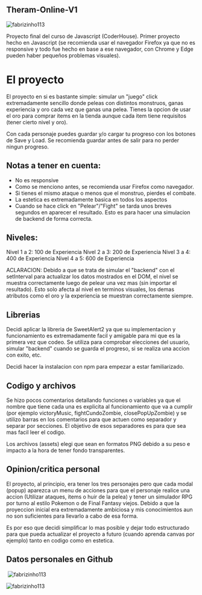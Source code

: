 ## Theram-Online-V1

<p align="left"> <img src="https://komarev.com/ghpvc/?username=fabrizinho113&label=Profile%20views&color=0e75b6&style=flat" alt="fabrizinho113" /> </p>

</p>

Proyecto final del curso de Javascript (CoderHouse). Primer proyecto hecho en Javascript (se recomienda usar el navegador Firefox ya que no es responsive y todo fue hecho
en base a ese navegador, con Chrome y Edge pueden haber pequeños problemas visuales).

# El proyecto

El proyecto en si es bastante simple: simular un "juego" click extremadamente sencillo donde peleas con distintos monstruos, ganas experiencia y oro cada vez que ganas una pelea. Tienes la opcion de usar el oro para comprar items en la tienda aunque cada item tiene requisitos (tener cierto nivel y oro).

Con cada personaje puedes guardar y/o cargar tu progreso con los botones de Save y Load. Se recomienda guardar antes de salir para no perder ningun progreso.

## Notas a tener en cuenta:

- No es responsive
- Como se menciono antes, se recomienda usar Firefox como navegador.
- Si tienes el mismo ataque o menos que el monstruo, pierdes el combate.
- La estetica es extremadamente basica en todos los aspectos
- Cuando se hace click en "Pelear"/"Fight" se tarda unos breves segundos en aparecer el resultado. Esto es para hacer una simulacion de backend de forma correcta.

## Niveles:

Nivel 1 a 2: 100 de Experiencia
Nivel 2 a 3: 200 de Experiencia
Nivel 3 a 4: 400 de Experiencia
Nivel 4 a 5: 600 de Experiencia

ACLARACION: Debido a que se trata de simular el "backend" con el setInterval para actualizar los datos mostrados en el DOM, el nivel se muestra correctamente luego de pelear una vez mas (sin importar el resultado). Esto solo afecta al nivel en terminos visuales, los demas atributos como el oro y la experiencia se muestran correctamente siempre.

## Librerias

Decidi aplicar la libreria de SweetAlert2 ya que su implementacion y funcionamiento es extremadamente facil y amigable para mi que es la primera vez que codeo. Se utiliza para comprobar elecciones del usuario, simular "backend" cuando se guarda el progreso, si se realiza una accion con exito, etc.

Decidi hacer la instalacion con npm para empezar a estar familiarizado.

## Codigo y archivos

Se hizo pocos comentarios detallando funciones o variables ya que el nombre que tiene cada una es explicita al funcionamiento que va a cumplir (por ejemplo victoryMusic, fightCundoZombie, closePopUpZombie) y se utilizo barras en los comentarios para que actuen como separador y separar por secciones. El objetivo de esos separadores es para que sea mas facil leer el codigo.

Los archivos (assets) elegi que sean en formatos PNG debido a su peso e impacto a la hora de tener fondo transparentes.

## Opinion/critica personal

El proyecto, al principio, era tener los tres personajes pero que cada modal (popup) aparezca un menu de acciones para que el personaje realice una accion (Utilizar ataques, items o huir de la pelea) y tener un simulador RPG por turno al estilo Pokemon o de Final Fantasy viejos. Debido a que la proyeccion inicial era extremadamente ambiciosa y mis conocimientos aun no son suficientes para llevarlo a cabo de esa forma.

Es por eso que decidi simplificar lo mas posible y dejar todo estructurado para que pueda actualizar el proyecto a futuro (cuando aprenda canvas por ejemplo) tanto en codigo como en estetica.


## Datos personales en Github

<p>&nbsp;<img align="center" src="https://github-readme-stats.vercel.app/api?username=fabrizinho113&show_icons=true&locale=en" alt="fabrizinho113" /></p>

<p><img align="left" src="https://github-readme-stats.vercel.app/api/top-langs?username=fabrizinho113&show_icons=true&locale=en&layout=compact" alt="fabrizinho113" /></p>
